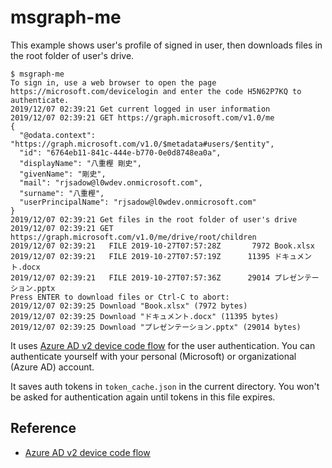 # msgraph-me

This example shows user's profile of signed in user, then downloads files in the root folder of user's drive.

```console
$ msgraph-me
To sign in, use a web browser to open the page https://microsoft.com/devicelogin and enter the code H5N62P7KQ to authenticate.
2019/12/07 02:39:21 Get current logged in user information
2019/12/07 02:39:21 GET https://graph.microsoft.com/v1.0/me
{
  "@odata.context": "https://graph.microsoft.com/v1.0/$metadata#users/$entity",
  "id": "6764eb11-841c-444e-b770-0e0d8748ea0a",
  "displayName": "八重樫 剛史",
  "givenName": "剛史",
  "mail": "rjsadow@l0wdev.onmicrosoft.com",
  "surname": "八重樫",
  "userPrincipalName": "rjsadow@l0wdev.onmicrosoft.com"
}
2019/12/07 02:39:21 Get files in the root folder of user's drive
2019/12/07 02:39:21 GET https://graph.microsoft.com/v1.0/me/drive/root/children
2019/12/07 02:39:21   FILE 2019-10-27T07:57:28Z       7972 Book.xlsx
2019/12/07 02:39:21   FILE 2019-10-27T07:57:19Z      11395 ドキュメント.docx
2019/12/07 02:39:21   FILE 2019-10-27T07:57:36Z      29014 プレゼンテーション.pptx
Press ENTER to download files or Ctrl-C to abort: 
2019/12/07 02:39:25 Download "Book.xlsx" (7972 bytes)
2019/12/07 02:39:25 Download "ドキュメント.docx" (11395 bytes)
2019/12/07 02:39:25 Download "プレゼンテーション.pptx" (29014 bytes)
```

It uses [Azure AD v2 device code flow] for the user authentication.
You can authenticate yourself with your personal (Microsoft) or organizational (Azure AD) account.

It saves auth tokens in `token_cache.json` in the current directory.
You won't be asked for authentication again until tokens in this file expires.

## Reference

- [Azure AD v2 device code flow]

[Azure AD v2 device code flow]: https://docs.microsoft.com/ja-jp/azure/active-directory/develop/v2-oauth2-device-code